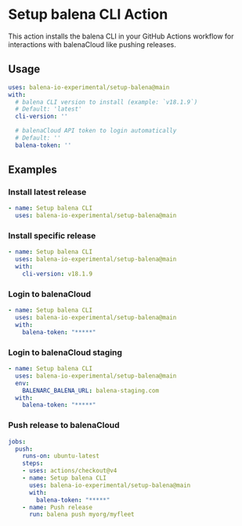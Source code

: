 # Setup balena CLI Action

This action installs the balena CLI in your GitHub Actions workflow
for interactions with balenaCloud like pushing releases.

## Usage

```yaml
uses: balena-io-experimental/setup-balena@main
with:
  # balena CLI version to install (example: `v18.1.9`)
  # Default: 'latest'
  cli-version: ''

  # balenaCloud API token to login automatically
  # Default: ''
  balena-token: ''
```

## Examples

### Install latest release

```yaml
- name: Setup balena CLI
  uses: balena-io-experimental/setup-balena@main
```

### Install specific release

```yaml
- name: Setup balena CLI
  uses: balena-io-experimental/setup-balena@main
  with:
    cli-version: v18.1.9
```

### Login to balenaCloud

```yaml
- name: Setup balena CLI
  uses: balena-io-experimental/setup-balena@main
  with:
    balena-token: "*****"
```

### Login to balenaCloud staging

```yaml
- name: Setup balena CLI
  uses: balena-io-experimental/setup-balena@main
  env:
    BALENARC_BALENA_URL: balena-staging.com
  with:
    balena-token: "*****"
```

### Push release to balenaCloud

```yaml
jobs:
  push:
    runs-on: ubuntu-latest
    steps:
    - uses: actions/checkout@v4
    - name: Setup balena CLI
      uses: balena-io-experimental/setup-balena@main
      with:
        balena-token: "*****"
    - name: Push release
      run: balena push myorg/myfleet
```
